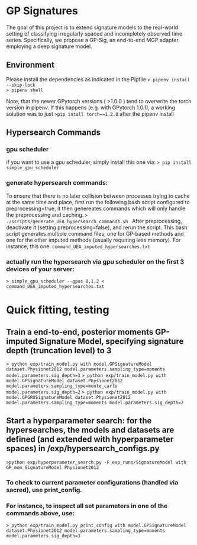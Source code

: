 # GP Signatures

The goal of this project is to extend signature models to the real-world setting of classifying irregularly spaced and incompletely observed time series. 
Specifically, we propose a GP-Sig, an end-to-end MGP adapter employing a deep signature model.

## Environment
Please install the dependencies as indicated in the Pipfile
```> pipenv install --skip-lock```  
```> pipenv shell```

Note, that the newer GPytorch versions ( >1.0.0 ) tend to overwrite the torch version in pipenv. If this happens (e.g. with GPytorch 1.0.1), a working solution was to just ```>pip intall torch==1.2.0``` 
after the pipenv install

## Hypersearch Commands
### gpu scheduler
if you want to use a gpu scheduler, simply install this one via:
```> pip install simple_gpu_scheduler ```
### generate hypersearch commands:
To ensure that there is no later collision between processes trying to cache at the same time and place, first run the following bash script configured to preprocessing=true, 
it then genereates commands which will only handle the preprocessing and caching. 
```> ./scripts/generate_UEA_hypersearch_commands.sh ``` 
After preprocessing, deactivate it (setting preprocessing=false), and rerun the script.
This bash script generates multiple command files, one for GP-based methods and one for the other imputed methods (usually requiring less memory).
For instance, this one: ```command_UEA_imputed_hypersearches.txt```

### actually run the hypersearch via gpu scheduler on the first 3 devices of your server:
```> simple_gpu_scheduler --gpus 0,1,2 < command_UEA_imputed_hypersearches.txt ```


# Quick fitting, testing
## Train a end-to-end, posterior moments GP-imputed Signature Model, specifying signature depth (truncation level) to 3

```> python exp/train_model.py with model.GPSignatureModel dataset.Physionet2012 model.parameters.sampling_type=moments model.parameters.sig_depth=3```
```> python exp/train_model.py with model.GPSignatureModel dataset.Physionet2012 model.parameters.sampling_type=monte_carlo model.parameters.sig_depth=2```
```> python exp/train_model.py with model.GPGRUSignatureModel dataset.Physionet2012 model.parameters.sampling_type=moments model.parameters.sig_depth=2```

## Start a hyperparameter search: for the hypersearches, the models and datasets are defined (and extended with hyperparameter spaces) in /exp/hypersearch_configs.py

```>python exp/hyperparameter_search.py -F exp_runs/SignatureModel with GP_mom_SignatureModel Physionet2012 ```

### To check to current parameter configurations (handled via sacred), use print_config.
### For instance, to inspect all set parameters in one of the commands above, use:
```> python exp/train_model.py print_config with model.GPSignatureModel dataset.Physionet2012 model.parameters.sampling_type=moments model.parameters.sig_depth=3```

